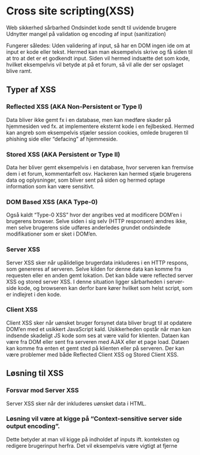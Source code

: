 # Cross site scripting(XSS)

Web sikkerhed sårbarhed
Ondsindet kode sendt til uvidende brugere
Udnytter mangel på validation og encoding af input (sanitization)

Fungerer således:
Uden validering af input, så har en DOM ingen ide om at input er kode eller tekst. Hermed kan man eksempelvis skrive <script>alert(‘me are steal you data…’)</script> og få siden til at tro at det er et godkendt input. Siden vil hermed indsætte det som kode, hvilket eksempelvis vil betyde at på et forum, så vil alle der ser opslaget blive ramt. 

## Typer af XSS

### Reflected XSS (AKA Non-Persistent or Type I)
Data bliver ikke gemt fx i en database, men kan medføre skader på hjemmesiden ved fx. at implementere eksternt kode i en fejlbesked. Hermed kan angreb som eksempelvis stjæler session cookies, omlede brugeren til phishing side eller “defacing” af hjemmeside.

### Stored XSS (AKA Persistent or Type II)
Data her bliver gemt eksempelvis i en database, hvor serveren kan fremvise dem i et forum, kommentarfelt osv. Hackeren kan hermed stjæle brugerens data og oplysninger, som bliver sent på siden og hermed optage information som kan være sensitivt. 

### DOM Based XSS (AKA Type-0)
Også kaldt “Type-0 XSS” hvor der angribes ved at modificere DOM’en i brugerens browser. Selve siden i sig selv (HTTP responsen) ændres ikke, men selve brugerens side udføres anderledes grundet ondsindede modifikationer som er sket i DOM’en.

### Server XSS
Server XSS sker når upålidelige brugerdata inkluderes i en HTTP respons, som genereres af serveren. Selve kilden for denne data kan komme fra requesten eller en anden gemt lokation. Det kan både være reflected server XSS og stored server XSS. I denne situation ligger sårbarheden i server-side kode, og browseren kan derfor bare kører hvilket som helst script, som er indlejret i den kode.

### Client XSS
Client XSS sker når uønsket bruger forsynet data bliver brugt til at opdatere DOM’en med et usikkert JavaScript kald. Usikkerheden opstår når man kan indsende skadeligt JS kode som ses at være valid for klienten. 
Dataen kan være fra DOM eller sent fra serveren med AJAX eller et page load. Dataen kan komme fra enten et gemt sted på klienten eller på serveren. Der kan være problemer med både Reflected Client XSS og Stored Client XSS.


## Løsning til XSS

### Forsvar mod Server XSS
Server XSS sker når der inkluderes uønsket data i HTML.

### Løsning vil være at kigge på “Context-sensitive server side output encoding”.
Dette betyder at man vil kigge på indholdet af inputs ift. konteksten og redigere brugerinput herfra. Det vil eksempelvis være vigtigt at fjerne <script> tags fra brugerinput eftersom det vil betyde at brugeren ikke kan indsende ondsindet scripts på siden. 
Man kan i serverdelen konvertere potentielle farlige tegn såsom <, >, “ og ‘ til deres html-version, hvilket vil gøre at siden prøver at vise det samme som før, men uden risikoen for at kode bliver sendt ind på hjemmesiden.

### Forsvar mod client XSS
Client XSS sker, når usikker data bruges til at opdatere DOM’en med et usikkert JS call. Det bedste forsvar mod det er, at man skal bruge sikre Javascript API’er.

### SQL Injection
Et angreb med SQL injection er en indsættelse af en SQL query via inputtet fra brugeren til applikationen. SQL kommandoer indføres i et brugerinput, for at kunne ændre på selve udførelselsen af prædefineret SQL commands.
Indsættelse af SQL query via input fra bruger
Ændre udførelse af prædefineret SQL command

### En succesfuld SQL injection kan ting som:
Læse sensitiv brugerdata
Modificere database data
Udføre adminstrations operationer(lukke database management system)
Hermed skade forretningers økonomi og rygte

### Mulige svagheder mod SQL
Boolean conditions
Single quote ‘
Query baseret på data fra URL
OAST payloads designed til at udføre out-of-band netværksinteraktioner


### Eksempel på single quote “exploitation”
Single quote stopper string fra URL tidligt og tilføjer OR+1=1-- til query, hvilket eksempelvis kan bypass det restriktioner sat af udvikleren.
URL
https://example.com/products?category=books'+OR+1=1--
Query
SELECT * FROM products WHERE category = 'books' OR 1=1--'

Et værre eksempel kunne være at logge ind på en konto med brugernavnet og password, hvor man siger OR 1=1, hvilket vil bypass password restriktionen.


## Kilder:
https://owasp.org/www-community/attacks/xss/
https://owasp.org/www-community/Types_of_Cross-Site_Scripting
https://cheatsheetseries.owasp.org/cheatsheets/Cross_Site_Scripting_Prevention_Cheat_Sheet.html
https://flask.palletsprojects.com/en/2.3.x/security/
https://portswigger.net/web-security/sql-injection
https://towardsdatascience.com/a-simple-approach-to-templated-sql-queries-in-python-adc4f0dc511
https://chat.openai.com/ (Query til eksempler og til forståelse)